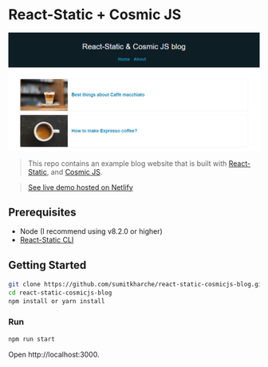 # React-Static + Cosmic JS

![react-static-cosmicjs-blog](public/thumbnail.PNG "The index page of the starter blog")

> This repo contains an example blog website that is built with [React-Static](https://react-static.js.org), and [Cosmic JS](https://www.cosmicjs.com).

>[See live demo hosted on Netlify](https://react-static-cosmicjs-blog.netlify.com/)

## Prerequisites

- Node (I recommend using v8.2.0 or higher)
- [React-Static CLI](https://react-static.js.org)

## Getting Started

``` bash
git clone https://github.com/sumitkharche/react-static-cosmicjs-blog.git
cd react-static-cosmicjs-blog
npm install or yarn install
```
### Run
``` bash
npm run start
```
Open http://localhost:3000.
